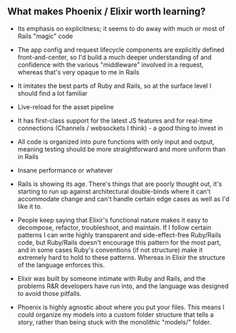 ## What makes Phoenix / Elixir worth learning?

- Its emphasis on explicitness; it seems to do away with much or most of Rails "magic" code

- The app config and request lifecycle components are explicitly defined front-and-center, so I'd build a much deeper understanding of and confidence with the various "middleware" involved in a request, whereas that's very opaque to me in Rails

- It imitates the best parts of Ruby and Rails, so at the surface level I should find a lot familiar

- Live-reload for the asset pipeline

- It has first-class support for the latest JS features and for real-time connections (Channels / websockets I think) - a good thing to invest in

- All code is organized into pure functions with only input and output, meaning testing should be more straightforward and more uniform than in Rails

- Insane performance or whatever

- Rails is showing its age. There's things that are poorly thought out, it's starting to run up against architectural double-binds where it can't accommodate change and can't handle certain edge cases as well as I'd like it to.

- People keep saying that Elixir's functional nature makes it easy to decompose, refactor, troubleshoot, and maintain. If I follow certain patterns I can write highly transparent and side-effect-free Ruby/Rails code, but Ruby/Rails doesn't encourage this pattern for the most part, and in some cases Ruby's conventions (if not structure) make it extremely hard to hold to these patterns. Whereas in Elixir the structure of the language enforces this.

- Elixir was built by someone intimate with Ruby and Rails, and the problems R&R developers have run into, and the language was designed to avoid those pitfalls.

- Phoenix is highly agnostic about where you put your files. This means I could organize my models into a custom folder structure that tells a story, rather than being stuck with the monolithic "models/" folder.
